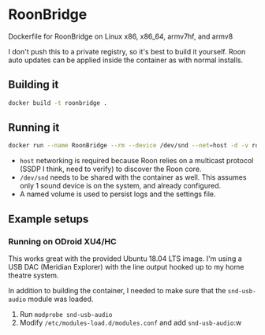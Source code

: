 # RoonBridge
Dockerfile for RoonBridge on Linux x86, x86_64, armv7hf, and armv8

I don't push this to a private registry, so it's best to build it yourself. Roon auto updates can be applied inside the container as with normal installs.

## Building it

```bash
docker build -t roonbridge .
```

## Running it

```bash
docker run --name RoonBridge --rm --device /dev/snd --net=host -d -v roonbridge:/var/roon roonbridge
```

- `host` networking is required because Roon relies on a multicast protocol (SSDP I think, need to verify) to discover the Roon core.
- `/dev/snd` needs to be shared with the container as well. This assumes only 1 sound device is on the system, and already configured.
- A named volume is used to persist logs and the settings file.

## Example setups

### Running on ODroid XU4/HC

This works great with the provided Ubuntu 18.04 LTS image. I'm using a USB DAC (Meridian Explorer) with the line output hooked up to my home theatre system.

In addition to building the container, I needed to make sure that the `snd-usb-audio` module was loaded.

1. Run `modprobe snd-usb-audio`
2. Modify `/etc/modules-load.d/modules.conf` and add `snd-usb-audio`:w

